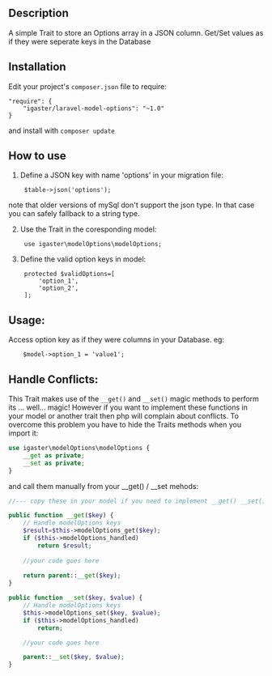 ## Description

A simple Trait to store an Options array in a JSON column. Get/Set values as if they were seperate keys in the Database

## Installation

Edit your project's `composer.json` file to require:

    "require": {
        "igaster/laravel-model-options": "~1.0"
    }

and install with `composer update`

## How to use

1. Define a JSON key with name 'options' in your migration file:


        $table->json('options');


note that older versions of mySql don't support the json type. In that case you can safely fallback to a string type.

2. Use the Trait in the coresponding model:

        use igaster\modelOptions\modelOptions;

3. Define the valid option keys in model:

        protected $validOptions=[
            'option_1',
            'option_2',
        ];


## Usage:

Access option key as if they were columns in your Database. eg:

        $model->option_1 = 'value1';


## Handle Conflicts:

This Trait makes use of the `__get()` and `__set()` magic methods to perform its ... well... magic! However if you want to implement these functions in your model or another trait then php will complain about conflicts. To overcome this problem you have to hide the Traits methods when you import it:

```php
use igaster\modelOptions\modelOptions {
    __get as private; 
    __set as private; 
}
```

and call them manually from your __get() / __set mehods:

```php
//--- copy these in your model if you need to implement __get() __set() methods

public function __get($key) {
    // Handle modelOptions keys
    $result=$this->modelOptions_get($key);
    if ($this->modelOptions_handled)
        return $result;
    
    //your code goes here
    
    return parent::__get($key);
}

public function __set($key, $value) {
    // Handle modelOptions keys
    $this->modelOptions_set($key, $value);
    if ($this->modelOptions_handled)
        return;

    //your code goes here

    parent::__set($key, $value);
}     
```
